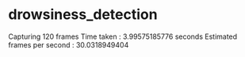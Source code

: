 # drowsiness_detection

Capturing 120 frames
Time taken : 3.99575185776 seconds
Estimated frames per second : 30.0318949404